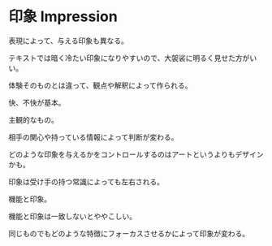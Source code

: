 # 印象 Impression

表現によって、与える印象も異なる。

テキストでは暗く冷たい印象になりやすいので、大袈裟に明るく見せた方がいい。

体験そのものとは違って、観点や解釈によって作られる。

快、不快が基本。

主観的なもの。

相手の関心や持っている情報によって判断が変わる。

どのような印象を与えるかをコントロールするのはアートというよりもデザインかも。

印象は受け手の持つ常識によっても左右される。

機能と印象。

機能と印象は一致しないとややこしい。

同じものでもどのような特徴にフォーカスさせるかによって印象が変わる。
